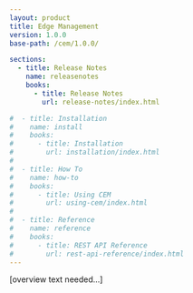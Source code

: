```yaml
---
layout: product
title: Edge Management
version: 1.0.0
base-path: /cem/1.0.0/

sections:
  - title: Release Notes
    name: releasenotes
    books:
      - title: Release Notes
        url: release-notes/index.html

#  - title: Installation
#    name: install
#    books:
#      - title: Installation
#        url: installation/index.html
#
#  - title: How To
#    name: how-to
#    books:
#      - title: Using CEM
#        url: using-cem/index.html
#
#  - title: Reference
#    name: reference
#    books:
#      - title: REST API Reference
#        url: rest-api-reference/index.html
---
```


[overview text needed...]
